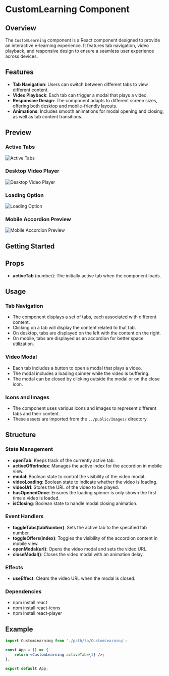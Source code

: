 # CustomLearning Component

## Overview

The `CustomLearning` component is a React component designed to provide an interactive e-learning experience. It features tab navigation, video playback, and responsive design to ensure a seamless user experience across devices.

## Features

- **Tab Navigation**: Users can switch between different tabs to view different content.
- **Video Playback**: Each tab can trigger a modal that plays a video.
- **Responsive Design**: The component adapts to different screen sizes, offering both desktop and mobile-friendly layouts.
- **Animations**: Includes smooth animations for modal opening and closing, as well as tab content transitions.

## Preview

### Active Tabs
![Active Tabs](https://github.com/AroshaRavishan/Tab-Content-with-Video-player-and-Responsive-accordion-NextJs-React/blob/main/Active%20tabs.png)

### Desktop Video Player
![Desktop Video Player](https://github.com/AroshaRavishan/Tab-Content-with-Video-player-and-Responsive-accordion-NextJs-React/blob/main/Desktop%20video%20player.png)

### Loading Option
![Loading Option](https://github.com/AroshaRavishan/Tab-Content-with-Video-player-and-Responsive-accordion-NextJs-React/blob/main/Loading%20option.png)

### Mobile Accordion Preview
![Mobile Accordion Preview](https://github.com/AroshaRavishan/Tab-Content-with-Video-player-and-Responsive-accordion-NextJs-React/blob/main/Mobile%20accordion%20preview.png)

## Getting Started

## Props

- **activeTab** (number): The initially active tab when the component loads.

## Usage

### Tab Navigation

- The component displays a set of tabs, each associated with different content.
- Clicking on a tab will display the content related to that tab.
- On desktop, tabs are displayed on the left with the content on the right.
- On mobile, tabs are displayed as an accordion for better space utilization.

### Video Modal

- Each tab includes a button to open a modal that plays a video.
- The modal includes a loading spinner while the video is buffering.
- The modal can be closed by clicking outside the modal or on the close icon.

### Icons and Images

- The component uses various icons and images to represent different tabs and their content.
- These assets are imported from the `../public/Images/` directory.

## Structure

### State Management

- **openTab**: Keeps track of the currently active tab.
- **activeOfferIndex**: Manages the active index for the accordion in mobile view.
- **modal**: Boolean state to control the visibility of the video modal.
- **videoLoading**: Boolean state to indicate whether the video is loading.
- **videoUrl**: Stores the URL of the video to be played.
- **hasOpenedOnce**: Ensures the loading spinner is only shown the first time a video is loaded.
- **isClosing**: Boolean state to handle modal closing animation.

### Event Handlers

- **toggleTabs(tabNumber)**: Sets the active tab to the specified tab number.
- **toggleOffers(index)**: Toggles the visibility of the accordion content in mobile view.
- **openModal(url)**: Opens the video modal and sets the video URL.
- **closeModal()**: Closes the video modal with an animation delay.

### Effects

- **useEffect**: Clears the video URL when the modal is closed.

### Dependencies

- npm install react
- npm install react-icons
- npm install react-player


## Example

```jsx
import CustomLearning from './path/to/CustomLearning';

const App = () => {
    return <CustomLearning activeTab={1} />;
};

export default App;
